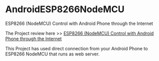 # AndroidESP8266NodeMCU
ESP8266 (NodeMCU) Control with Android Phone through the Internet

The Project review here >> <a href="https://youtu.be/wNFVlT7Mq6Y" target="_blank">ESP8266 (NodeMCU) Control with Android Phone through the Internet</a>

This Project has used direct connection from your Android Phone to ESP8266 NodeMCU that runs as web server. 


